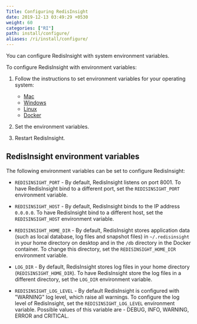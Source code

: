```yaml
---
Title: Configuring RedisInsight
date: 2019-12-13 03:49:29 +0530
weight: 60
categories: ["RI"]
path: install/configure/
aliases: /ri/install/configure/
---
```

You can configure RedisInsight with system environment variables.

To configure RedisInsight with environment variables:

1. Follow the instructions to set environment variables for your operating system:

    - [Mac](https://apple.stackexchange.com/a/106814)
    - [Windows](https://www.architectryan.com/2018/08/31/how-to-change-environment-variables-on-windows-10/)
    - [Linux](https://askubuntu.com/a/58828)
    - [Docker](https://docs.docker.com/engine/reference/commandline/run/#set-environment-variables--e---env---env-file)

1. Set the environment variables.
1. Restart RedisInsight.

## RedisInsight environment variables

The following environment variables can be set to configure RedisInsight:

- `REDISINSIGHT_PORT` - By default, RedisInsight listens on port 8001. To have RedisInsight bind to a different port, set the `REDISINSIGHT_PORT` environment variable.

- `REDISINSIGHT_HOST` - By default, RedisInsight binds to the IP address `0.0.0.0`. To have RedisInsight bind to a different host, set the `REDISINSIGHT_HOST` environment variable.

- `REDISINSIGHT_HOME_DIR` - By default, RedisInsight stores application data (such as local database, log files and snapshot files) in  `~/.redisinsight` in your home directory on desktop and in the `/db` directory in the Docker container. To change this directory, set the `REDISINSIGHT_HOME_DIR` environment variable.

- `LOG_DIR` - By default, RedisInsight stores log files in your home directory (`REDISINSIGHT_HOME_DIR`). To have RedisInsight store the log files in a different directory, set the `LOG_DIR` environment variable.

- `REDISINSIGHT_LOG_LEVEL` - By default RedisInsight is configured with "WARNING" log level, which raise all warnings. To configure the log level of RedisInsight, set the `REDISINSIGHT_LOG_LEVEL` environment variable. Possible values of this variable are - DEBUG, INFO, WARNING, ERROR and CRITICAL.
